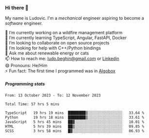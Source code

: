 ### Hi there 👋

My name is Ludovic. I'm a *mechanical* engineer aspiring to become a *software* engineer.

 🔭 I’m currently working on a wildfire management platform<br/>
 🌱 I’m currently learning TypeScript, Angular, FastAPI, Docker<br/>
 👯 I’m looking to collaborate on open source projects<br/>
 🤔 I’m looking for help with C++/Python bindings<br/>
 💬 Ask me about renewable energy or cats<br/>
 📫 How to reach me: ludo.beghin@gmail.com or [Linkedin](https://www.linkedin.com/in/ludovic-beghin/)<br/>
 😄 Pronouns: He/Him<br/>
 ⚡ Fun fact: The first time I programmed was in [Algobox](https://fr.wikipedia.org/wiki/Algobox)<br/>

##### Programming stats
<!--START_SECTION:waka-->

```txt
From: 13 October 2023 - To: 12 November 2023

Total Time: 57 hrs 5 mins

TypeScript   19 hrs 19 mins  ████████▒░░░░░░░░░░░░░░░░   33.64 %
Python       19 hrs 18 mins  ████████▒░░░░░░░░░░░░░░░░   33.61 %
JavaScript   5 hrs 45 mins   ██▓░░░░░░░░░░░░░░░░░░░░░░   10.01 %
HTML         5 hrs 39 mins   ██▒░░░░░░░░░░░░░░░░░░░░░░   09.85 %
SCSS         3 hrs 58 mins   █▓░░░░░░░░░░░░░░░░░░░░░░░   06.93 %
```

<!--END_SECTION:waka-->
